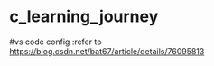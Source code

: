 # c_learning_journey

#vs code config :refer to https://blog.csdn.net/bat67/article/details/76095813
